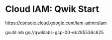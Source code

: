 # Cloud IAM: Qwik Start


https://console.cloud.google.com/iam-admin/iam



gsutil mb gs://qwiklabs-gcp-00-eb285536c625